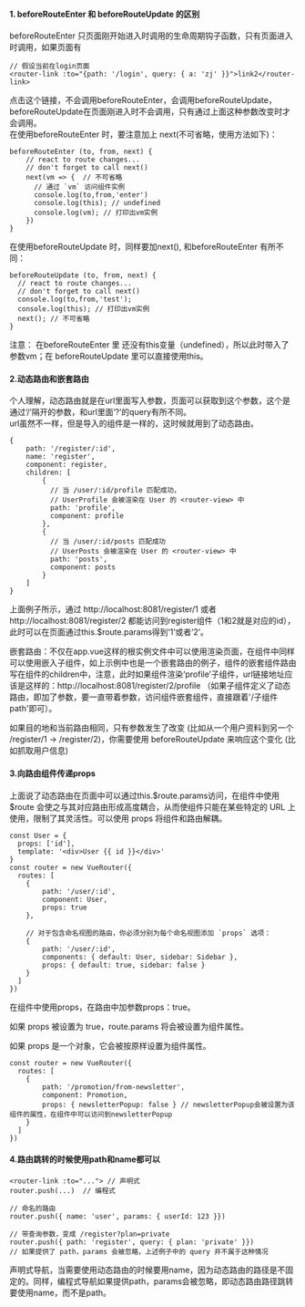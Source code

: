 #### 1. beforeRouteEnter 和 beforeRouteUpdate 的区别
beforeRouteEnter 只页面刚开始进入时调用的生命周期钩子函数，只有页面进入时调用，如果页面有
```
// 假设当前在login页面
<router-link :to="{path: '/login', query: { a: 'zj' }}">link2</router-link>
```
点击这个链接，不会调用beforeRouteEnter，会调用beforeRouteUpdate，beforeRouteUpdate在页面刚进入时不会调用，只有通过上面这种参数改变时才会调用。    
在使用beforeRouteEnter 时，要注意加上 next(不可省略，使用方法如下)：
```
beforeRouteEnter (to, from, next) {
    // react to route changes...
    // don't forget to call next()
    next(vm => {  // 不可省略
      // 通过 `vm` 访问组件实例
      console.log(to,from,'enter')
      console.log(this); // undefined
      console.log(vm); // 打印出vm实例
    }) 
}
```
在使用beforeRouteUpdate 时，同样要加next(), 和beforeRouteEnter 有所不同：
```
beforeRouteUpdate (to, from, next) {
  // react to route changes...
  // don't forget to call next()
  console.log(to,from,'test');
  console.log(this); // 打印出vm实例
  next(); // 不可省略
}
```
注意： 在beforeRouteEnter 里 还没有this变量（undefined），所以此时带入了参数vm；在 beforeRouteUpdate 里可以直接使用this。
#### 2.动态路由和嵌套路由
个人理解，动态路由就是在url里面写入参数，页面可以获取到这个参数，这个是通过‘/’隔开的参数，和url里面‘?’的query有所不同。    
url虽然不一样，但是导入的组件是一样的，这时候就用到了动态路由。
```
{
    path: '/register/:id',
    name: 'register',
    component: register,
    children: [
        {
          // 当 /user/:id/profile 匹配成功，
          // UserProfile 会被渲染在 User 的 <router-view> 中
          path: 'profile',
          component: profile
        },
        {
          // 当 /user/:id/posts 匹配成功
          // UserPosts 会被渲染在 User 的 <router-view> 中
          path: 'posts',
          component: posts
        }
    ]
}
```
上面例子所示，通过 http://localhost:8081/register/1 或者 http://localhost:8081/register/2 都能访问到register组件（1和2就是对应的id），此时可以在页面通过this.$route.params得到‘1’或者‘2’。

嵌套路由：不仅在app.vue这样的根实例文件中可以使用<router-view />渲染页面，在组件中同样可以使用<router-view />嵌入子组件，如上示例中也是一个嵌套路由的例子，组件的嵌套组件路由写在组件的children中，注意，此时如果组件渲染‘profile’子组件，url链接地址应该是这样的：http://localhost:8081/register/2/profile （如果子组件定义了动态路由，即加了参数，要一直带着参数，访问组件嵌套组件，直接跟着'/子组件path'即可）。 

如果目的地和当前路由相同，只有参数发生了改变 (比如从一个用户资料到另一个 /register/1 -> /register/2)，你需要使用 beforeRouteUpdate 来响应这个变化 (比如抓取用户信息)

#### 3.向路由组件传递props
上面说了动态路由在页面中可以通过this.$route.params访问，在组件中使用 $route 会使之与其对应路由形成高度耦合，从而使组件只能在某些特定的 URL 上使用，限制了其灵活性。可以使用 props 将组件和路由解耦。
```
const User = {
  props: ['id'],
  template: '<div>User {{ id }}</div>'
}
const router = new VueRouter({
  routes: [
    { 
        path: '/user/:id', 
        component: User, 
        props: true 
    },

    // 对于包含命名视图的路由，你必须分别为每个命名视图添加 `props` 选项：
    {
        path: '/user/:id',
        components: { default: User, sidebar: Sidebar },
        props: { default: true, sidebar: false }
    }
  ]
})
```
在组件中使用props，在路由中加参数props：true。

如果 props 被设置为 true，route.params 将会被设置为组件属性。

如果 props 是一个对象，它会被按原样设置为组件属性。
```
const router = new VueRouter({
  routes: [
    { 
        path: '/promotion/from-newsletter', 
        component: Promotion, 
        props: { newsletterPopup: false } // newsletterPopup会被设置为该组件的属性，在组件中可以访问到newsletterPopup
    }
  ]
})
```
#### 4.路由跳转的时候使用path和name都可以
```
<router-link :to="..."> // 声明式
router.push(...)  // 编程式

// 命名的路由
router.push({ name: 'user', params: { userId: 123 }})

// 带查询参数，变成 /register?plan=private
router.push({ path: 'register', query: { plan: 'private' }})
// 如果提供了 path，params 会被忽略，上述例子中的 query 并不属于这种情况
```
声明式导航，当需要使用动态路由的时候要用name，因为动态路由的路径是不固定的。同样，编程式导航如果提供path，params会被忽略，即动态路由路径跳转要使用name，而不是path。
